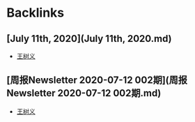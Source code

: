 
# Backlinks
## [July 11th, 2020](July 11th, 2020.md)
- [王树义](王树义.md)

## [周报Newsletter 2020-07-12 002期](周报Newsletter 2020-07-12 002期.md)
- [王树义](王树义.md)


